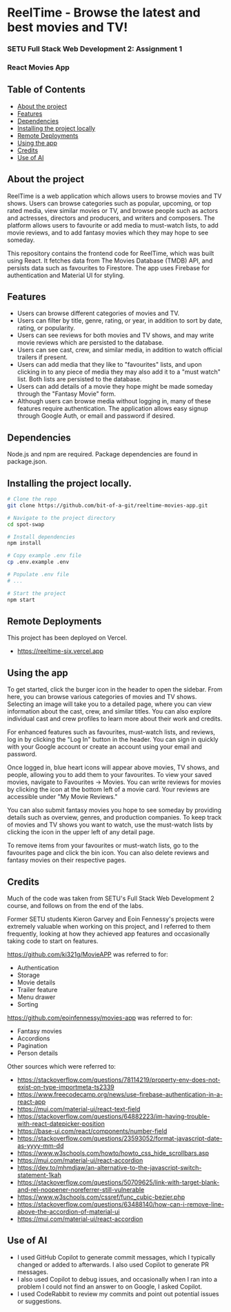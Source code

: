 # ReelTime - Browse the latest and best movies and TV!

### SETU Full Stack Web Development 2: Assignment 1
### React Movies App

## Table of Contents
- [About the project](#about-the-project)
- [Features](#features)
- [Dependencies](#dependencies)
- [Installing the project locally](#installing-the-project-locally)
- [Remote Deployments](#remote-deployments)
- [Using the app](#using-the-app)
- [Credits](#credits)
- [Use of AI](#ai)

## About the project

ReelTime is a web application which allows users to browse movies and TV shows. Users can browse categories such as popular, upcoming, or top rated media, view similar movies or TV, and browse people such as actors and actresses, directors and producers, and writers and composers. The platform allows users to favourite or add media to must-watch lists, to add movie reviews, and to add fantasy movies which they may hope to see someday.

This repository contains the frontend code for ReelTime, which was built using React. It fetches data from The Movies Database (TMDB) API, and persists data such as favourites to Firestore. The app uses Firebase for authentication and Material UI for styling.

## Features

- Users can browse different categories of movies and TV.
- Users can filter by title, genre, rating, or year, in addition to sort by date, rating, or popularity.
- Users can see reviews for both movies and TV shows, and may write movie reviews which are persisted to the database.
- Users can see cast, crew, and similar media, in addition to watch official trailers if present.
- Users can add media that they like to "favourites" lists, and upon clicking in to any piece of media they may also add it to a "must watch" list. Both lists are persisted to the database.
- Users can add details of a movie they hope might be made someday through the "Fantasy Movie" form.
- Although users can browse media without logging in, many of these features require authentication. The application allows easy signup through Google Auth, or email and password if desired.

## Dependencies

Node.js and npm are required. Package dependencies are found in package.json.

## Installing the project locally.

```bash
# Clone the repo
git clone https://github.com/bit-of-a-git/reeltime-movies-app.git

# Navigate to the project directory
cd spot-swap

# Install dependencies
npm install

# Copy example .env file 
cp .env.example .env

# Populate .env file
# ...

# Start the project
npm start
```

## Remote Deployments

This project has been deployed on Vercel.

- https://reeltime-six.vercel.app

## Using the app

To get started, click the burger icon in the header to open the sidebar. From here, you can browse various categories of movies and TV shows. Selecting an image will take you to a detailed page, where you can view information about the cast, crew, and similar titles. You can also explore individual cast and crew profiles to learn more about their work and credits.

For enhanced features such as favourites, must-watch lists, and reviews, log in by clicking the "Log In" button in the header. You can sign in quickly with your Google account or create an account using your email and password.

Once logged in, blue heart icons will appear above movies, TV shows, and people, allowing you to add them to your favourites. To view your saved movies, navigate to Favourites → Movies. You can write reviews for movies by clicking the icon at the bottom left of a movie card. Your reviews are accessible under "My Movie Reviews."

You can also submit fantasy movies you hope to see someday by providing details such as overview, genres, and production companies. To keep track of movies and TV shows you want to watch, use the must-watch lists by clicking the icon in the upper left of any detail page.

To remove items from your favourites or must-watch lists, go to the favourites page and click the bin icon. You can also delete reviews and fantasy movies on their respective pages.

## Credits

Much of the code was taken from SETU's Full Stack Web Development 2 course, and follows on from the end of the labs.

Former SETU students Kieron Garvey and Eoin Fennessy's projects were extremely valuable when working on this project, and I referred to them frequently, looking at how they achieved app features and occasionally taking code to start on features.

https://github.com/ki321g/MovieAPP was referred to for:
- Authentication
- Storage
- Movie details
- Trailer feature
- Menu drawer
- Sorting

https://github.com/eoinfennessy/movies-app was referred to for:
- Fantasy movies
- Accordions
- Pagination
- Person details

Other sources which were referred to:
- https://stackoverflow.com/questions/78114219/property-env-does-not-exist-on-type-importmeta-ts2339
- https://www.freecodecamp.org/news/use-firebase-authentication-in-a-react-app
- https://mui.com/material-ui/react-text-field
- https://stackoverflow.com/questions/64882223/im-having-trouble-with-react-datepicker-position
- https://base-ui.com/react/components/number-field
- https://stackoverflow.com/questions/23593052/format-javascript-date-as-yyyy-mm-dd
- https://www.w3schools.com/howto/howto_css_hide_scrollbars.asp
- https://mui.com/material-ui/react-accordion
- https://dev.to/mhmdjaw/an-alternative-to-the-javascript-switch-statement-1kah
- https://stackoverflow.com/questions/50709625/link-with-target-blank-and-rel-noopener-noreferrer-still-vulnerable
- https://www.w3schools.com/cssref/func_cubic-bezier.php
- https://stackoverflow.com/questions/63488140/how-can-i-remove-line-above-the-accordion-of-material-ui
- https://mui.com/material-ui/react-accordion

## Use of AI

- I used GitHub Copilot to generate commit messages, which I typically changed or added to afterwards. I also used Copilot to generate PR messages.
- I also used Copilot to debug issues, and occasionally when I ran into a problem I could not find an answer to on Google, I asked Copilot.
- I used CodeRabbit to review my commits and point out potential issues or suggestions.